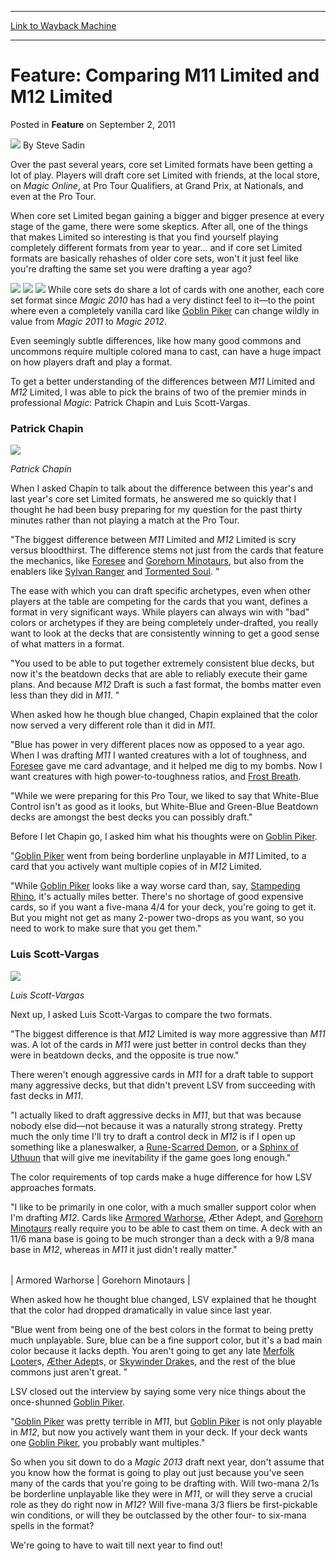 
---
[Link to Wayback Machine](https://web.archive.org/web/20151021140022/http://magic.wizards.com/en/articles/archive/feature/feature-comparing-m11-limited-and-m12-limited-2011-09-03)

[_metadata_:wayback_url]:- "http://magic.wizards.com/en/articles/archive/feature/feature-comparing-m11-limited-and-m12-limited-2011-09-03"
[_metadata_:wayback_raw_url]:- "https://web.archive.org/web/20151021140022id_/http://magic.wizards.com/en/articles/archive/feature/feature-comparing-m11-limited-and-m12-limited-2011-09-03"
[_metadata_:wayback_capture_timestamp]:- "2015-10-21 14:00:22+00:00"
[_metadata_:publish_date]:- "2011-09-03"
[_metadata_:description]:- "Over the past several years, core set Limited formats have been getting a lot of play. Players will draft core set Limited with friends, at the local store, on Magic Online, at Pro Tour Qualifiers, at Grand Prix, at Nationals, and even at the Pro Tour."
[_metadata_:generator]:- "Drupal 7 (http://drupal.org)"
---


Feature: Comparing M11 Limited and M12 Limited
==============================================



 Posted in **Feature**
 on September 2, 2011 






![](https://media.magic.wizards.com/styles/auth_small/public/images/person/authorpic_SteveSadin.jpg)
By Steve Sadin











Over the past several years, core set Limited formats have been getting a lot of play. Players will draft core set Limited with friends, at the local store, on *Magic Online*, at Pro Tour Qualifiers, at Grand Prix, at Nationals, and even at the Pro Tour.


When core set Limited began gaining a bigger and bigger presence at every stage of the game, there were some skeptics. After all, one of the things that makes Limited so interesting is that you find yourself playing completely different formats from year to year... and if core set Limited formats are basically rehashes of older core sets, won't it just feel like you're drafting the same set you were drafting a year ago?


![](https://web.archive.org/web/20151124134933im_/http://archive.wizards.com/mtg/images/daily/events/ptphi11/line_upper.png)
![](https://web.archive.org/web/20151124103201im_/http://archive.wizards.com/mtg/images/daily/events/ptphi11/616_logo_kgmak10bnx.jpg)
![](https://web.archive.org/web/20151124135003im_/http://archive.wizards.com/mtg/images/daily/events/ptphi11/line_lower.png)
While core sets do share a lot of cards with one another, each core set format since *Magic* *2010* has had a very distinct feel to it—to the point where even a completely vanilla card like [Goblin Piker](http://gatherer.wizards.com/Pages/Card/Details.aspx?name=Goblin+Piker) can change wildly in value from *Magic* *2011* to *Magic* *2012*.


Even seemingly subtle differences, like how many good commons and uncommons require multiple colored mana to cast, can have a huge impact on how players draft and play a format.


To get a better understanding of the differences between *M11* Limited and *M12* Limited, I was able to pick the brains of two of the premier minds in professional *Magic*: Patrick Chapin and Luis Scott-Vargas.


### Patrick Chapin




![](https://web.archive.org/web/20151124105056im_/http://archive.wizards.com/mtg/images/daily/events/ptphi11/featureCompare_Chapin.jpg)

*Patrick Chapin*

When I asked Chapin to talk about the difference between this year's and last year's core set Limited formats, he answered me so quickly that I thought he had been busy preparing for my question for the past thirty minutes rather than not playing a match at the Pro Tour.


"The biggest difference between *M11* Limited and *M12* Limited is scry versus bloodthirst. The difference stems not just from the cards that feature the mechanics, like [Foresee](http://gatherer.wizards.com/Pages/Card/Details.aspx?name=Foresee) and [Gorehorn Minotaurs](http://gatherer.wizards.com/Pages/Card/Details.aspx?name=Gorehorn+Minotaurs), but also from the enablers like [Sylvan Ranger](http://gatherer.wizards.com/Pages/Card/Details.aspx?name=Sylvan+Ranger) and [Tormented Soul](http://gatherer.wizards.com/Pages/Card/Details.aspx?name=Tormented+Soul). "


The ease with which you can draft specific archetypes, even when other players at the table are competing for the cards that you want, defines a format in very significant ways. While players can always win with "bad" colors or archetypes if they are being completely under-drafted, you really want to look at the decks that are consistently winning to get a good sense of what matters in a format.


"You used to be able to put together extremely consistent blue decks, but now it's the beatdown decks that are able to reliably execute their game plans. And because *M12* Draft is such a fast format, the bombs matter even less than they did in *M11*. "


When asked how he though blue changed, Chapin explained that the color now served a very different role than it did in *M11*.


"Blue has power in very different places now as opposed to a year ago. When I was drafting *M11* I wanted creatures with a lot of toughness, and [Foresee](http://gatherer.wizards.com/Pages/Card/Details.aspx?name=Foresee) gave me card advantage, and it helped me dig to my bombs. Now I want creatures with high power-to-toughness ratios, and [Frost Breath](http://gatherer.wizards.com/Pages/Card/Details.aspx?name=Frost+Breath).


"While we were preparing for this Pro Tour, we liked to say that White-Blue Control isn't as good as it looks, but White-Blue and Green-Blue Beatdown decks are amongst the best decks you can possibly draft."


Before I let Chapin go, I asked him what his thoughts were on [Goblin Piker](http://gatherer.wizards.com/Pages/Card/Details.aspx?name=Goblin+Piker).


"[Goblin Piker](http://gatherer.wizards.com/Pages/Card/Details.aspx?name=Goblin+Piker) went from being borderline unplayable in *M11* Limited, to a card that you actively want multiple copies of in *M12* Limited.


"While [Goblin Piker](http://gatherer.wizards.com/Pages/Card/Details.aspx?name=Goblin+Piker) looks like a way worse card than, say, [Stampeding Rhino](http://gatherer.wizards.com/Pages/Card/Details.aspx?name=Stampeding+Rhino), it's actually miles better. There's no shortage of good expensive cards, so if you want a five-mana 4/4 for your deck, you're going to get it. But you might not get as many 2-power two-drops as you want, so you need to work to make sure that you get them."


### Luis Scott-Vargas




![](https://web.archive.org/web/20151124140531im_/http://archive.wizards.com/mtg/images/daily/events/ptphi11/featureCompare_Scott-Vargas.jpg)

*Luis Scott-Vargas*

Next up, I asked Luis Scott-Vargas to compare the two formats.


"The biggest difference is that *M12* Limited is way more aggressive than *M11* was. A lot of the cards in *M11* were just better in control decks than they were in beatdown decks, and the opposite is true now."


There weren't enough aggressive cards in *M11* for a draft table to support many aggressive decks, but that didn't prevent LSV from succeeding with fast decks in *M11*.


"I actually liked to draft aggressive decks in *M11*, but that was because nobody else did—not because it was a naturally strong strategy. Pretty much the only time I'll try to draft a control deck in *M12* is if I open up something like a planeswalker, a [Rune-Scarred Demon](http://gatherer.wizards.com/Pages/Card/Details.aspx?name=Rune-Scarred+Demon), or a [Sphinx of Uthuun](http://gatherer.wizards.com/Pages/Card/Details.aspx?name=Sphinx+of+Uthuun) that will give me inevitability if the game goes long enough."


The color requirements of top cards make a huge difference for how LSV approaches formats.


"I like to be primarily in one color, with a much smaller support color when I'm drafting *M12*. Cards like [Armored Warhorse](http://gatherer.wizards.com/Pages/Card/Details.aspx?name=Armored+Warhorse), Æther Adept, and [Gorehorn Minotaurs](http://gatherer.wizards.com/Pages/Card/Details.aspx?name=Gorehorn+Minotaurs) really require you to be able to cast them on time. A deck with an 11/6 mana base is going to be much stronger than a deck with a 9/8 mana base in *M12*, whereas in *M11* it just didn't really matter."




|  |  |
| --- | --- |
| 
Armored Warhorse
 | 
Gorehorn Minotaurs
 |

When asked how he thought blue changed, LSV explained that he thought that the color had dropped dramatically in value since last year.


"Blue went from being one of the best colors in the format to being pretty much unplayable. Sure, blue can be a fine support color, but it's a bad main color because it lacks depth. You aren't going to get any late [Merfolk Looter](http://gatherer.wizards.com/Pages/Card/Details.aspx?name=Merfolk+Looter)s, [Æther Adept](http://gatherer.wizards.com/Pages/Card/Details.aspx?name=%C3%86ther+Adept)s, or [Skywinder Drake](http://gatherer.wizards.com/Pages/Card/Details.aspx?name=Skywinder+Drake)s, and the rest of the blue commons just aren't great. "


LSV closed out the interview by saying some very nice things about the once-shunned [Goblin Piker](http://gatherer.wizards.com/Pages/Card/Details.aspx?name=Goblin+Piker).


"[Goblin Piker](http://gatherer.wizards.com/Pages/Card/Details.aspx?name=Goblin+Piker) was pretty terrible in *M11*, but [Goblin Piker](http://gatherer.wizards.com/Pages/Card/Details.aspx?name=Goblin+Piker) is not only playable in *M12*, but now you actively want them in your deck. If your deck wants one [Goblin Piker](http://gatherer.wizards.com/Pages/Card/Details.aspx?name=Goblin+Piker), you probably want multiples."


So when you sit down to do a *Magic* *2013* draft next year, don't assume that you know how the format is going to play out just because you've seen many of the cards that you're going to be drafting with. Will two-mana 2/1s be borderline unplayable like they were in *M11*, or will they serve a crucial role as they do right now in *M12*? Will five-mana 3/3 fliers be first-pickable win conditions, or will they be outclassed by the other four- to six-mana spells in the format?


We're going to have to wait till next year to find out!








